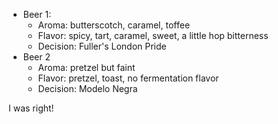 * Beer 1:
	* Aroma: butterscotch, caramel, toffee
	* Flavor: spicy, tart, caramel, sweet, a little hop bitterness
	* Decision: Fuller's London Pride
* Beer 2
	* Aroma: pretzel but faint
	* Flavor: pretzel, toast, no fermentation flavor
	* Decision: Modelo Negra

I was right!